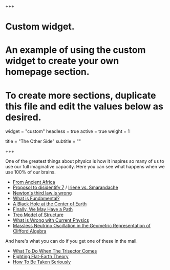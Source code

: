 +++
# Custom widget.
# An example of using the custom widget to create your own homepage section.
# To create more sections, duplicate this file and edit the values below as desired.
widget = "custom"
headless = true
active = true
weight = 1

title = "The Other Side"
subtitle = ""

+++

One of the greatest things about physics is how it inspires so many of us to use our full imaginative capacity. Here you can see what happens when we use 100% of our brains. 

- [From Ancient Africa](https://vixra.org/pdf/0907.0040v4.pdf)
- [Proposol to disidentify 7](https://web.archive.org/web/20170822125606/http://vixra.org/pdf/1612.0123v1.pdf) / [Iriene vs. Smarandache](http://web.archive.org/web/20200324023904/https://vixra.org/pdf/1712.0392v1.pdf)
- [Newton's third law is wrong](https://vixra.org/pdf/1705.0381v1.pdf)
- [What is Fundamental?](https://vixra.org/pdf/1711.0389v1.pdf)
- [A Black Hole at the Center of Earth](https://www.ncbi.nlm.nih.gov/pmc/articles/PMC6910781/)
- [Finally, We May Have a Path](https://writings.stephenwolfram.com/2020/04/finally-we-may-have-a-path-to-the-fundamental-theory-of-physics-and-its-beautiful/)
- [Treo Model of Structure](https://vixra.org/pdf/2011.0155v1.pdf)
- [What is Wrong with Current Physics](https://vixra.org/pdf/2101.0131v2.pdf)
- [Massless Neutrino Oscillation in the Geometric Representation of Clifford Algebra](https://vixra.org/pdf/2108.0071v1.pdf)

And here's what you can do if you get one of these in the mail.

- [What To Do When The Trisector Comes](https://web.mst.edu/~lmhall/whattodowhentrisectorcomes.pdf)
- [Fighting Flat-Earth Theory](https://physicsworld.com/a/fighting-flat-earth-theory/)
- [How To Be Taken Seriously](https://www.cantorsparadise.com/how-to-tell-if-youre-about-to-revolutionize-science-a17b534b59a7)